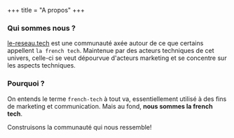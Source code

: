 +++
title = "A propos"
+++

### Qui sommes nous ?
[le-reseau.tech](https://le-reseau.tech) est une communauté axée autour de ce que certains appellent `la french tech`.
Maintenue par des acteurs techniques de cet univers, celle-ci se veut dépourvue d'acteurs marketing
et se concentre sur les aspects techniques.

### Pourquoi ?
On entends le terme `french-tech` à tout va, essentiellement utilisé à des fins de marketing et communication.
Mais au fond, **nous sommes la french tech**.

Construisons la communauté qui nous ressemble!

